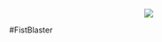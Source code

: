 <p align="center">
  <img src="https://raw.githubusercontent.com/Gamecrafter/PocketMine-Plugins/master/FistBlaster/images/icon.png?raw=true"/>
</p>
#FistBlaster
